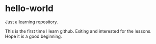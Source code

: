 # hello-world
Just a learning repository. 

This is the first time I learn github. 
Exiting and interested for the lessons.
Hope it is a good beginning.

